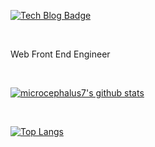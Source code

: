 [![Tech Blog Badge](http://img.shields.io/badge/-Tech%20blog-black?style=flat-square&logo=github&link=https://zzsza.github.io/)](https://microcephalus7.github.io/)

</br>

Web Front End Engineer

</br>

[![microcephalus7's github stats](https://github-readme-stats.vercel.app/api?username=microcephalus7)](https://github.com/anuraghazra/github-readme-stats)

</br>

[![Top Langs](https://github-readme-stats.vercel.app/api/top-langs/?username=microcephalus7)](https://github.com/anuraghazra/github-readme-stats)
